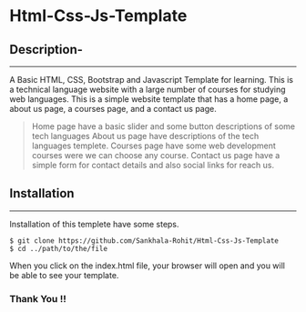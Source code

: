 # Html-Css-Js-Template

## Description- 
***
A Basic HTML, CSS, Bootstrap and Javascript Template for learning. 
This is a technical language website with a large number of courses for studying web languages. 
This is a simple website template that has a home page, a about us page, a courses page, and a contact us page.
> Home page have a basic slider and some button descriptions of some tech languages 
> About us page have descriptions of the tech languages templete.
> Courses page have some web development courses were we can choose any course.
> Contact us page have a simple form for contact details and also social links for reach us.

## Installation
***
Installation of this templete have some steps. 
```
$ git clone https://github.com/Sankhala-Rohit/Html-Css-Js-Template
$ cd ../path/to/the/file
```
When you click on the index.html file, your browser will open and you will be able to see your template.

### Thank You !!
